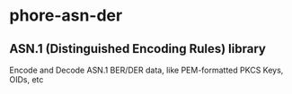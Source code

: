# phore-asn-der
## ASN.1 (Distinguished Encoding Rules) library

Encode and Decode ASN.1 BER/DER data, like PEM-formatted PKCS Keys, OIDs, etc
